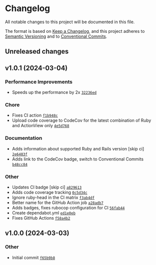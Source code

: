 # Changelog

All notable changes to this project will be documented in this file.

The format is based on [Keep a Changelog](https://keepachangelog.com/en/1.1.0/), and this project adheres to [Semantic Versioning](https://semver.org/spec/v2.0.0.html) and to [Conventional Commits](https://www.conventionalcommits.org/en/v1.0.0/).

## Unreleased changes

## v1.0.1 (2024-03-04)

### Performance Improvements
- Speeds up the performance by 2x [`32236ed`](git@github.com:svyatov/clsx-rails/commit/32236ed)

### Chore
- Fixes CI action [`f1b948c`](git@github.com:svyatov/clsx-rails/commit/f1b948c)
- Upload code coverage to CodeCov for the latest combination of Ruby and ActionView only [`4e5d768`](git@github.com:svyatov/clsx-rails/commit/4e5d768)

### Documentation
- Adds information about supported Ruby and Rails version [skip ci] [`2e6483f`](git@github.com:svyatov/clsx-rails/commit/2e6483f)
- Adds link to the CodeCov badge, switch to Conventional Commits [`b48cc84`](git@github.com:svyatov/clsx-rails/commit/b48cc84)

### Other
- Updates CI badge [skip ci] [`a829613`](git@github.com:svyatov/clsx-rails/commit/a829613)
- Adds code coverage tracking [`0c5d34c`](git@github.com:svyatov/clsx-rails/commit/0c5d34c)
- Ignore ruby-head in the CI matrix [`f3ab4df`](git@github.com:svyatov/clsx-rails/commit/f3ab4df)
- Better name for the GitHub Action job [`a28adb7`](git@github.com:svyatov/clsx-rails/commit/a28adb7)
- Adds badges, fixes rubocop configuration for CI [`56fab44`](git@github.com:svyatov/clsx-rails/commit/56fab44)
- Create dependabot.yml [`ed1e0eb`](git@github.com:svyatov/clsx-rails/commit/ed1e0eb)
- Fixes GitHub Actions [`f58a4b2`](git@github.com:svyatov/clsx-rails/commit/f58a4b2)

## v1.0.0 (2024-03-03)

### Other
- Initial commit [`f65b9b8`](git@github.com:svyatov/clsx-rails/commit/f65b9b8)

